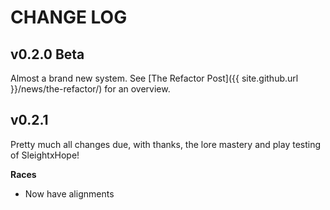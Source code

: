 ---
---

# CHANGE LOG

## v0.2.0 Beta
Almost a brand new system. See [The Refactor Post]({{ site.github.url }}/news/the-refactor/)
for an overview.

## v0.2.1
Pretty much all changes due, with thanks, the lore mastery and play testing of SleightxHope!

**Races**
* Now have alignments

